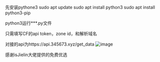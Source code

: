 先安装pythone3
sudo apt update
sudo apt install python3
sudo apt install python3-pip


python3运行***.py文件


只需填写CF的api token，zone id，和解析域名

对接的api为https://api.345673.xyz/get_data
![image](https://github.com/dockkkk/api-cfcdn/assets/102992310/f99c5628-d88f-4e65-8e58-2185786ed142)


感谢isJielin大佬提供的免费优选
